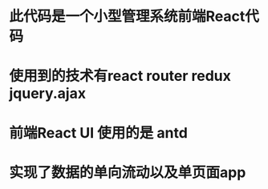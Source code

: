 # 此代码是一个小型管理系统前端React代码

# 使用到的技术有react router redux jquery.ajax

# 前端React UI 使用的是 antd 

# 实现了数据的单向流动以及单页面app